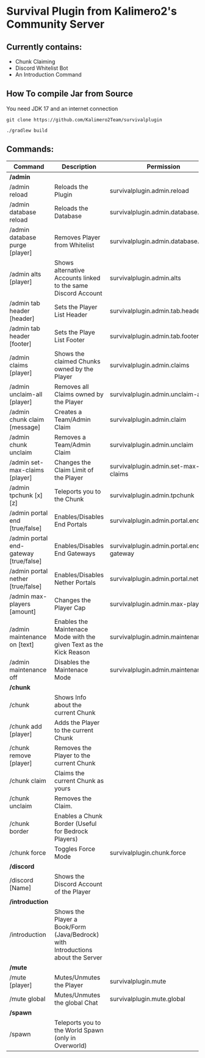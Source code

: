 # Survival Plugin from Kalimero2's Community Server

## Currently contains:

- Chunk Claiming
- Discord Whitelist Bot
- An Introduction Command

## How To compile Jar from Source

You need JDK 17 and an internet connection
```
git clone https://github.com/Kalimero2Team/survivalplugin

./gradlew build
```

## Commands:



| Command                                | Description                                                                     | Permission                              | Alias                            |
| -------------------------------------- | ------------------------------------------------------------------------------- | --------------------------------------- | -------------------------------- |
| **/admin**                             |                                                                                 |                                         |                                  |
| /admin reload                          | Reloads the Plugin                                                              | survivalplugin.admin.reload             |                                  |
| /admin database reload                 | Reloads the Database                                                            | survivalplugin.admin.database.reload    |                                  |
| /admin database purge [player]         | Removes Player from Whitelist                                                   | survivalplugin.admin.database.purge     |                                  |
| /admin alts [player]                   | Shows alternative Accounts linked to the same Discord Account                   | survivalplugin.admin.alts               |                                  |
| /admin tab header [header]             | Sets the Player List Header                                                     | survivalplugin.admin.tab.header         |                                  |
| /admin tab header [footer]             | Sets the Playe List Footer                                                      | survivalplugin.admin.tab.footer         |                                  |
| /admin claims [player]                 | Shows the claimed Chunks owned by the Player                                    | survivalplugin.admin.claims             |                                  |
| /admin unclaim-all [player]            | Removes all Claims owned by the Player                                          | survivalplugin.admin.unclaim-all        |                                  |
| /admin chunk claim [message]           | Creates a Team/Admin Claim                                                      | survivalplugin.admin.claim              |                                  |
| /admin chunk unclaim                   | Removes a Team/Admin Claim                                                      | survivalplugin.admin.unclaim            |                                  |
| /admin set-max-claims [player]         | Changes the Claim Limit of the Player                                           | survivalplugin.admin.set-max-claims     |                                  |
| /admin tpchunk [x] [z]                 | Teleports you to the Chunk                                                      | survivalplugin.admin.tpchunk            |                                  |
| /admin portal end [true/false]         | Enables/Disables End Portals                                                    | survivalplugin.admin.portal.end         |                                  |
| /admin portal end-gateway [true/false] | Enables/Disables End Gateways                                                   | survivalplugin.admin.portal.end-gateway |                                  |
| /admin portal nether [true/false]      | Enables/Disables Nether Portals                                                 | survivalplugin.admin.portal.nether      |                                  |
| /admin max-players [amount]            | Changes the Player Cap                                                          | survivalplugin.admin.max-players        |                                  |
| /admin maintenance on [text]           | Enables the Maintenace Mode with the given Text as the Kick Reason              | survivalplugin.admin.maintenance        |                                  |
| /admin maintenance off                 | Disables the Maintenace Mode                                                    | survivalplugin.admin.maintenance        |                                  |
| **/chunk**                             |                                                                                 |                                         |                                  |
| /chunk                                 | Shows Info about the current Chunk                                              |                                         |                                  |
| /chunk add [player]                    | Adds the Player to the current Chunk                                            |                                         |                                  |
| /chunk remove [player]                 | Removes the Player to the current Chunk                                         |                                         |                                  |
| /chunk claim                           | Claims the current Chunk as yours                                               |                                         |                                  |
| /chunk unclaim                         | Removes the Claim.                                                              |                                         |                                  |
| /chunk border                          | Enables a Chunk Border (Useful for Bedrock Players)                             |                                         | /cb<br/>/chunkborder             |
| /chunk force                           | Toggles Force Mode                                                              | survivalplugin.chunk.force              |                                  |
| **/discord**                           |                                                                                 |                                         |                                  |
| /discord [Name]                        | Shows the Discord Account of the Player                                         |                                         |                                  |
| **/introduction**                      |                                                                                 |                                         |                                  |
| /introduction                          | Shows the Player a Book/Form (Java/Bedrock) with Introductions about the Server |                                         | /info<br/>/intro<br/>/einführung |
| **/mute**                              |                                                                                 |                                         |                                  |
| /mute [player]                         | Mutes/Unmutes the Player                                                        | survivalplugin.mute                     |                                  |
| /mute global                           | Mutes/Unmutes the global Chat                                                   | survivalplugin.mute.global              |                                  |
| **/spawn**                             |                                                                                 |                                         |                                  |
| /spawn                                 | Teleports you to the World Spawn (only in Overworld)                            |                                         |                                  |


